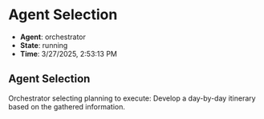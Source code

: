 # Agent Selection

- **Agent**: orchestrator
- **State**: running
- **Time**: 3/27/2025, 2:53:13 PM

## Agent Selection

Orchestrator selecting planning to execute: Develop a day-by-day itinerary based on the gathered information.

